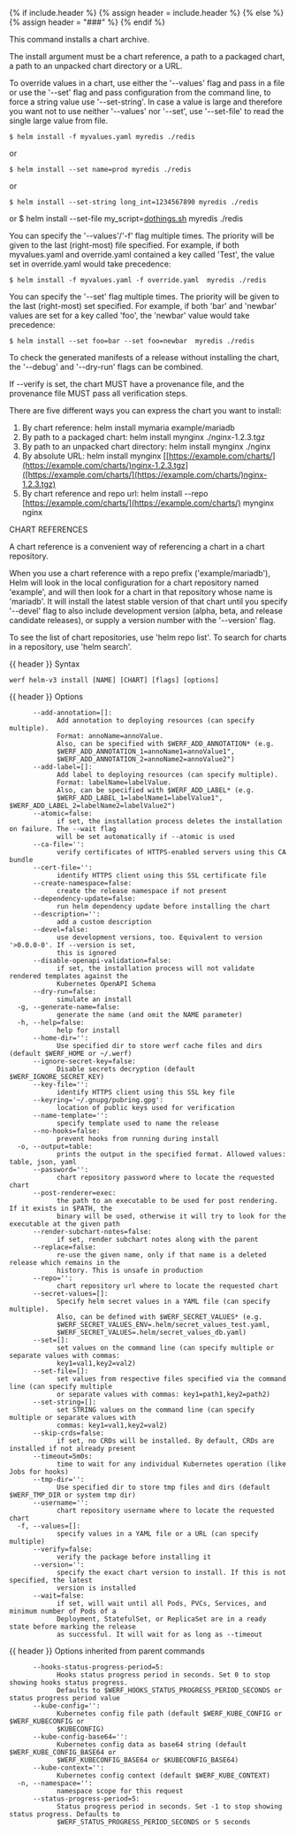 {% if include.header %}
{% assign header = include.header %}
{% else %}
{% assign header = "###" %}
{% endif %}

This command installs a chart archive.

The install argument must be a chart reference, a path to a packaged chart,
a path to an unpacked chart directory or a URL.

To override values in a chart, use either the '--values' flag and pass in a file
or use the '--set' flag and pass configuration from the command line, to force
a string value use '--set-string'. In case a value is large and therefore
you want not to use neither '--values' nor '--set', use '--set-file' to read the
single large value from file.

    $ helm install -f myvalues.yaml myredis ./redis

or

    $ helm install --set name=prod myredis ./redis

or

    $ helm install --set-string long_int=1234567890 myredis ./redis

or
    $ helm install --set-file my_script=[dothings.sh](dothings.sh) myredis ./redis

You can specify the '--values'/'-f' flag multiple times. The priority will be given to the
last (right-most) file specified. For example, if both myvalues.yaml and override.yaml
contained a key called 'Test', the value set in override.yaml would take precedence:

    $ helm install -f myvalues.yaml -f override.yaml  myredis ./redis

You can specify the '--set' flag multiple times. The priority will be given to the
last (right-most) set specified. For example, if both 'bar' and 'newbar' values are
set for a key called 'foo', the 'newbar' value would take precedence:

    $ helm install --set foo=bar --set foo=newbar  myredis ./redis


To check the generated manifests of a release without installing the chart,
the '--debug' and '--dry-run' flags can be combined.

If --verify is set, the chart MUST have a provenance file, and the provenance
file MUST pass all verification steps.

There are five different ways you can express the chart you want to install:

1. By chart reference: helm install mymaria example/mariadb
2. By path to a packaged chart: helm install mynginx ./nginx-1.2.3.tgz
3. By path to an unpacked chart directory: helm install mynginx ./nginx
4. By absolute URL: helm install mynginx [[https://example.com/charts/](https://example.com/charts/)nginx-1.2.3.tgz]([https://example.com/charts/](https://example.com/charts/)nginx-1.2.3.tgz)
5. By chart reference and repo url: helm install --repo [https://example.com/charts/](https://example.com/charts/) mynginx nginx

CHART REFERENCES

A chart reference is a convenient way of referencing a chart in a chart repository.

When you use a chart reference with a repo prefix ('example/mariadb'), Helm will look in the local
configuration for a chart repository named 'example', and will then look for a
chart in that repository whose name is 'mariadb'. It will install the latest stable version of that chart
until you specify '--devel' flag to also include development version (alpha, beta, and release candidate releases), or
supply a version number with the '--version' flag.

To see the list of chart repositories, use 'helm repo list'. To search for
charts in a repository, use 'helm search'.


{{ header }} Syntax

```shell
werf helm-v3 install [NAME] [CHART] [flags] [options]
```

{{ header }} Options

```shell
      --add-annotation=[]:
            Add annotation to deploying resources (can specify multiple).
            Format: annoName=annoValue.
            Also, can be specified with $WERF_ADD_ANNOTATION* (e.g.                                 
            $WERF_ADD_ANNOTATION_1=annoName1=annoValue1",                                           
            $WERF_ADD_ANNOTATION_2=annoName2=annoValue2")
      --add-label=[]:
            Add label to deploying resources (can specify multiple).
            Format: labelName=labelValue.
            Also, can be specified with $WERF_ADD_LABEL* (e.g.                                      
            $WERF_ADD_LABEL_1=labelName1=labelValue1", $WERF_ADD_LABEL_2=labelName2=labelValue2")
      --atomic=false:
            if set, the installation process deletes the installation on failure. The --wait flag   
            will be set automatically if --atomic is used
      --ca-file='':
            verify certificates of HTTPS-enabled servers using this CA bundle
      --cert-file='':
            identify HTTPS client using this SSL certificate file
      --create-namespace=false:
            create the release namespace if not present
      --dependency-update=false:
            run helm dependency update before installing the chart
      --description='':
            add a custom description
      --devel=false:
            use development versions, too. Equivalent to version '>0.0.0-0'. If --version is set,   
            this is ignored
      --disable-openapi-validation=false:
            if set, the installation process will not validate rendered templates against the       
            Kubernetes OpenAPI Schema
      --dry-run=false:
            simulate an install
  -g, --generate-name=false:
            generate the name (and omit the NAME parameter)
  -h, --help=false:
            help for install
      --home-dir='':
            Use specified dir to store werf cache files and dirs (default $WERF_HOME or ~/.werf)
      --ignore-secret-key=false:
            Disable secrets decryption (default $WERF_IGNORE_SECRET_KEY)
      --key-file='':
            identify HTTPS client using this SSL key file
      --keyring='~/.gnupg/pubring.gpg':
            location of public keys used for verification
      --name-template='':
            specify template used to name the release
      --no-hooks=false:
            prevent hooks from running during install
  -o, --output=table:
            prints the output in the specified format. Allowed values: table, json, yaml
      --password='':
            chart repository password where to locate the requested chart
      --post-renderer=exec:
            the path to an executable to be used for post rendering. If it exists in $PATH, the     
            binary will be used, otherwise it will try to look for the executable at the given path
      --render-subchart-notes=false:
            if set, render subchart notes along with the parent
      --replace=false:
            re-use the given name, only if that name is a deleted release which remains in the      
            history. This is unsafe in production
      --repo='':
            chart repository url where to locate the requested chart
      --secret-values=[]:
            Specify helm secret values in a YAML file (can specify multiple).
            Also, can be defined with $WERF_SECRET_VALUES* (e.g.                                    
            $WERF_SECRET_VALUES_ENV=.helm/secret_values_test.yaml,                                  
            $WERF_SECRET_VALUES=.helm/secret_values_db.yaml)
      --set=[]:
            set values on the command line (can specify multiple or separate values with commas:    
            key1=val1,key2=val2)
      --set-file=[]:
            set values from respective files specified via the command line (can specify multiple   
            or separate values with commas: key1=path1,key2=path2)
      --set-string=[]:
            set STRING values on the command line (can specify multiple or separate values with     
            commas: key1=val1,key2=val2)
      --skip-crds=false:
            if set, no CRDs will be installed. By default, CRDs are installed if not already present
      --timeout=5m0s:
            time to wait for any individual Kubernetes operation (like Jobs for hooks)
      --tmp-dir='':
            Use specified dir to store tmp files and dirs (default $WERF_TMP_DIR or system tmp dir)
      --username='':
            chart repository username where to locate the requested chart
  -f, --values=[]:
            specify values in a YAML file or a URL (can specify multiple)
      --verify=false:
            verify the package before installing it
      --version='':
            specify the exact chart version to install. If this is not specified, the latest        
            version is installed
      --wait=false:
            if set, will wait until all Pods, PVCs, Services, and minimum number of Pods of a       
            Deployment, StatefulSet, or ReplicaSet are in a ready state before marking the release  
            as successful. It will wait for as long as --timeout
```

{{ header }} Options inherited from parent commands

```shell
      --hooks-status-progress-period=5:
            Hooks status progress period in seconds. Set 0 to stop showing hooks status progress.   
            Defaults to $WERF_HOOKS_STATUS_PROGRESS_PERIOD_SECONDS or status progress period value
      --kube-config='':
            Kubernetes config file path (default $WERF_KUBE_CONFIG or $WERF_KUBECONFIG or           
            $KUBECONFIG)
      --kube-config-base64='':
            Kubernetes config data as base64 string (default $WERF_KUBE_CONFIG_BASE64 or            
            $WERF_KUBECONFIG_BASE64 or $KUBECONFIG_BASE64)
      --kube-context='':
            Kubernetes config context (default $WERF_KUBE_CONTEXT)
  -n, --namespace='':
            namespace scope for this request
      --status-progress-period=5:
            Status progress period in seconds. Set -1 to stop showing status progress. Defaults to  
            $WERF_STATUS_PROGRESS_PERIOD_SECONDS or 5 seconds
```

